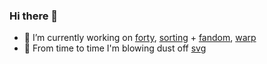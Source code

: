 ### Hi there 👋

- 🔭 I’m currently working on [forty][forty-url], [sorting][sorting-url] + [fandom][fandom-url], [warp][warp-url]
- 💨 From time to time I'm blowing dust off [svg][svg-url]

[forty-url]: https://github.com/vikian050194/forty/
[fandom-url]: https://github.com/vikian050194/fandom/
[taggert-url]: https://github.com/vikian050194/taggert/
[svg-url]: https://github.com/vikian050194/svg/
[sorting-url]: https://github.com/vikian050194/sorting/
[warp-url]: https://github.com/vikian050194/warp/

